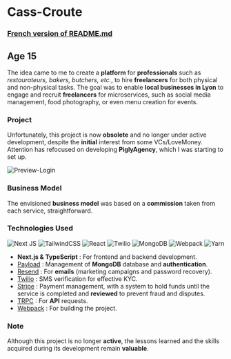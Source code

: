 # Cass-Croute

### [French version of README.md](https://github.com/Martial4034/MVP/blob/main/README.md)

## Age 15

The idea came to me to create a **platform** for **professionals** such as *restaurateurs, bakers, butchers, etc.*, to hire **freelancers** for both physical and non-physical tasks. The goal was to enable **local businesses in Lyon** to engage and recruit **freelancers** for microservices, such as social media management, food photography, or even menu creation for events.

### Project
Unfortunately, this project is now **obsolete** and no longer under active development, despite the **initial** interest from some VCs/LoveMoney. Attention has refocused on developing **PiglyAgency**, which I was starting to set up.

![Preview-Login](https://github.com/Martial4034/MVP/blob/main/public/login.png)

### Business Model
The envisioned **business model** was based on a **commission** taken from each service, straightforward.

### Technologies Used
![Next JS](https://img.shields.io/badge/Next-black?style=for-the-badge&logo=next.js&logoColor=white) ![TailwindCSS](https://img.shields.io/badge/tailwindcss-%2338B2AC.svg?style=for-the-badge&logo=tailwind-css&logoColor=white) ![React](https://img.shields.io/badge/react-%2320232a.svg?style=for-the-badge&logo=react&logoColor=%2361DAFB) ![Twilio](https://img.shields.io/badge/Twilio-F22F46?style=for-the-badge&logo=Twilio&logoColor=white) ![MongoDB](https://img.shields.io/badge/MongoDB-%234ea94b.svg?style=for-the-badge&logo=mongodb&logoColor=white) ![Webpack](https://img.shields.io/badge/webpack-%238DD6F9.svg?style=for-the-badge&logo=webpack&logoColor=black) ![Yarn](https://img.shields.io/badge/yarn-%232C8EBB.svg?style=for-the-badge&logo=yarn&logoColor=white)

- **Next.js & TypeScript** : For frontend and backend development.
- [Payload](https://payloadcms.com/) : Management of **MongoDB** database and **authentication**.
- [Resend](https://resend.com/) : For **emails** (marketing campaigns and password recovery).
- [Twilio](https://www.twilio.com/) : SMS verification for effective KYC.
- [Stripe](https://stripe.com/) : Payment management, with a system to hold funds until the service is completed and **reviewed** to prevent fraud and disputes.
- [TRPC](https://trpc.io/) : For **API** requests.
- [Webpack](https://webpack.js.org/) : For building the project.

### Note
Although this project is no longer **active**, the lessons learned and the skills acquired during its development remain **valuable**.

